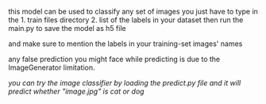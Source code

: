 this model can be used to classify any set of images you just have to type in the 1. train files directory 2. list of the labels in your dataset then run the main.py to save the model as h5 file

and make sure to mention the labels in your training-set images' names

any false prediction you might face while predicting is due to the ImageGenerator limitation.


*you can try the image classifier by loading the predict.py file and it will predict whether "image.jpg" is cat or dog*
